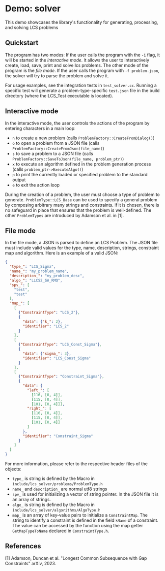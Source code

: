 # Demo: solver
This demo showcases the library's functionality for generating, processing, and solving LCS problems

## Quickstart
The program has two modes: If the user calls the program with the `-i` flag, it will be started in the _interactive mode_. It allows the user to interactively create, load, save, print and solve lcs problems. The other mode of the program is the _file mode_. If the user calls the program with `-f problem.json`, the solver will try to parse the problem and solve it.

For usage examples, see the integration tests in `test_solver.cc`. Running a specific test will generate a problem-type-specific `test.json` file in the build directory (where the LCS_Test executable is located).

## Interactive mode
In the interactive mode, the user controls the actions of the program by entering characters in a main loop:
- `n` to create a new problem (calls `ProblemFactory::CreateFromDialog()`)
- `o` to open a problem from a JSON file (calls `ProblemFactory::CreateFromJson(file_name)`)
- `s` to save a problem to a JSON file (calls `ProblemFactory::SaveToJson(file_name, problem_ptr)`)
- `x` to execute an algorithm defined in the problem generation process (calls `problem_ptr->ExecuteAlgo()`)
- `p` to print the currently loaded or specified problem to the standard output
- `e` to exit the action loop

During the creation of a problem, the user must choose a type of problem to generate. `ProblemType::LCS_Base` can be used to specify a general problem by composing arbitrary many strings and constraints. If it is chosen, there is no safeguard in place that ensures that the problem is well-defined. The other `ProblemTypes` are introduced by Adamson et al. in [1]. 

## File mode
In the file mode, a JSON is parsed to define an LCS Problem. The JSON file must include valid values for the type, name, description, strings, constraint map and algorithm. Here is an example of a valid JSON:
```json
{
  "type_": "LCS_Sigma",
  "name_": "my_problem_name",
  "description_": "my_problem_desc",
  "algo_": "LLCS2_SA_RMQ",
  "spv_": [
    "test",
    "test"
  ],
  "map_": [
    [
      {"ConstraintType": "LCS_2"},
      {
        "data": {"k_": 2},
        "identifier": "LCS_2"
      }
    ],
    [
      {"ConstraintType": "LCS_Const_Sigma"},
      {
        "data": {"sigma_": 3},
        "identifier": "LCS_Const_Sigma"
      }
    ],
    [
      {"ConstraintType": "Constraint_Sigma"},
      {
        "data": {
          "left_": [
            [116, [0, 4]],
            [115, [0, 4]],
            [101, [0, 4]]],
          "right_": [
            [116, [0, 4]],
            [115, [0, 4]],
            [101, [0, 4]]
          ]
        },
        "identifier": "Constraint_Sigma"
      }
    ]
  ]
}
```
For more information, please refer to the respective header files of the objects:
- `type_` is string is defined by the Macro in `include/lcs_solver/problems/ProblemType.h`
- `name_` and `description_` are normal utf8 strings
- `spv_` is used for initializing a vector of string pointer. In the JSON file it is an array of strings.
- `algo_` is string is defined by the Macro in `include/lcs_solver/algorithms/AlgoType.h`
- `map_` is an array of key-value pairs to initialize a `ConstraintMap`. The string to identify a constraint is defined in the field `kName` of a constraint. The value can be accessed by the function using the map getter `GetMapTypeToName` declared in `ConstraintType.h`.

## References

[1] Adamson, Duncan et al. "Longest Common Subsequence with Gap Constraints" arXiv, 2023.